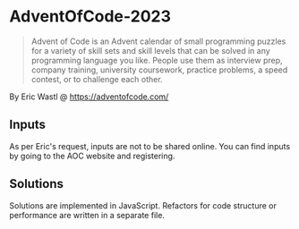 # AdventOfCode-2023

> Advent of Code is an Advent calendar of small programming puzzles for a variety of skill sets and skill levels that can be solved in any programming language you like. People use them as interview prep, company training, university coursework, practice problems, a speed contest, or to challenge each other.

By Eric Wastl @ https://adventofcode.com/

## Inputs
As per Eric's request, inputs are not to be shared online. You can find inputs by going to the AOC website and registering.

## Solutions
Solutions are implemented in JavaScript. Refactors for code structure or performance are written in a separate file.
